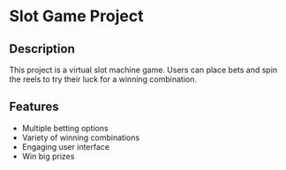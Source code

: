 # Slot Game Project

## Description
This project is a virtual slot machine game. Users can place bets and spin the reels to try their luck for a winning combination.

## Features
- Multiple betting options
- Variety of winning combinations
- Engaging user interface
- Win big prizes


